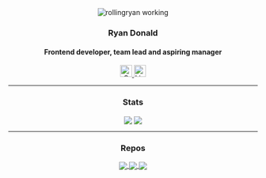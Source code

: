 <div align="center">
  <img alt="rollingryan working" src="https://cdn.dribbble.com/users/1708950/screenshots/4188877/developer_med.gif" />
  
  <h3>Ryan Donald</h3>
  <h4>Frontend developer, team lead and aspiring manager</h4>

  <a href="mailto:ryan@rollingcreative.co.za" title="Email" target="_blank">
    <img src="https://cdn-icons-png.flaticon.com/128/732/732200.png" data-src="https://cdn-icons-png.flaticon.com/128/732/732200.png" alt="Gmail" title="Gmail" width="24" height="24" srcset="https://cdn-icons-png.flaticon.com/128/732/732200.png 4x">
  </a>
  
  <a href="https://www.linkedin.com/in/ryan-donald-72090414/" title="Linkedin" target="_blank">
    <img src="https://cdn-icons-png.flaticon.com/128/3536/3536505.png" data-src="https://cdn-icons-png.flaticon.com/128/3536/3536505.png" alt="Linkedin " title="Linkedin " width="24" height="24" srcset="https://cdn-icons-png.flaticon.com/128/3536/3536505.png 4x">
  </a>
  
  <hr />
 
  <h3>Stats</h3>
 
  <img align="center" src="https://github-readme-stats.vercel.app/api?username=rollingryan&count_private=true&hide=stars,contribs&show_icons=true&theme=prussian&hide_border=true&custom_title=GitHub%20stats" />
 
  <img align="center" src="https://github-readme-stats.vercel.app/api/top-langs/?username=rollingryan&theme=prussian&hide_border=true&card_width=495&layout=compact" />

  <hr />
  
  <h3>Repos</h3>

  <a href="[https://github.com/anuraghazra/github-readme-stats](https://github.com/rollingryan/next-countries)">
    <img align="center" src="https://github-readme-stats.vercel.app/api/pin/?username=rollingryan&repo=next-countries&theme=prussian&hide_border=true" />
  </a>

  <a href="[https://github.com/anuraghazra/github-readme-stats](https://github.com/rollingryan/vt-test)">
    <img align="center" src="https://github-readme-stats.vercel.app/api/pin/?username=rollingryan&repo=vt-test&theme=prussian&hide_border=true" />
  </a>
  
  <a href="[https://github.com/anuraghazra/github-readme-stats](https://github.com/rollingryan/add-people)">
    <img align="center" src="https://github-readme-stats.vercel.app/api/pin/?username=rollingryan&repo=add-people&theme=prussian&hide_border=true" />
  </a>
</div>
